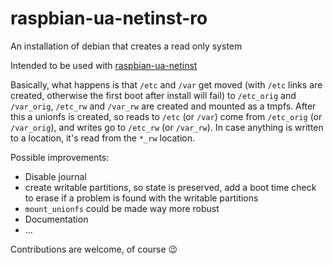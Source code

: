 # raspbian-ua-netinst-ro
An installation of debian that creates a read only system

Intended to be used with [raspbian-ua-netinst](https://github.com/debian-pi/raspbian-ua-netinst)

Basically, what happens is that ```/etc``` and ```/var``` get moved (with ```/etc``` links are created, otherwise the first boot after install will fail) to ```/etc_orig``` and ```/var_orig```, ```/etc_rw``` and ```/var_rw``` are created and mounted as a tmpfs. After this a unionfs is created, so reads to ```/etc``` (or ```/var```) come from ```/etc_orig``` (or ```/var_orig```), and writes go to ```/etc_rw``` (or ```/var_rw```). In case anything is written to a location, it's read from the ```*_rw``` location.

Possible improvements:

 * Disable journal
 * create writable partitions, so state is preserved, add a boot time check to erase if a problem is found with the writable partitions
 * ```mount_unionfs``` could be made way more robust
 * Documentation
 * ...

Contributions are welcome, of course :wink: 
